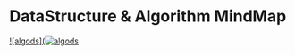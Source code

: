 # DataStructure & Algorithm MindMap

[![algods](![algods](https://user-images.githubusercontent.com/5803001/41711625-1fb1cd4a-757b-11e8-8860-96b02434bcd0.png)
](https://www.processon.com/view/link/5858f45be4b0db9f2e0e7ee4)
